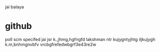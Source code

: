 jai balaya
# github
poll scm specifed
jai
jsr
k.,jhmg,hgfngfd
lakshman
ntr
kujygntyjhtg
iljkujygh
k.m,bnhmgnvbfv
vrcbgfrefedwbgrf3e43re2w
